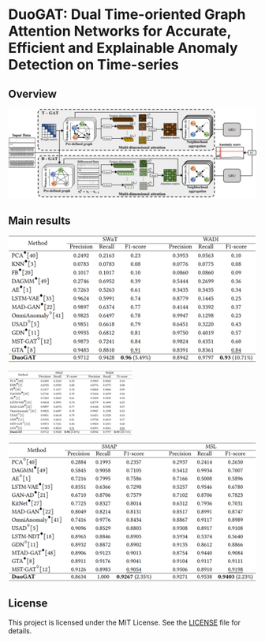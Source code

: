 # DuoGAT: Dual Time-oriented Graph Attention Networks for Accurate, Efficient and Explainable Anomaly Detection on Time-series

## Overview
![Overview](Images/overview.png)

## Main results
![results1](Images/results1.png)

<img src="Images/results1.png" alt="results1" style="width:50%; height:auto;">

![results2](Images/results2.png)

## License
This project is licensed under the MIT License. See the [LICENSE](./LICENSE) file for details.
